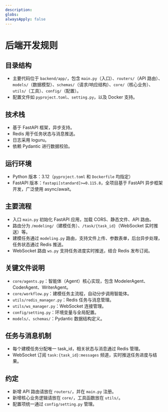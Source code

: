 ```yaml
---
description: 
globs: 
alwaysApply: false
---
```

# 后端开发规则

## 目录结构
- 主要代码位于 `backend/app/`，包含 `main.py`（入口）、`routers/`（API 路由）、`models/`（数据模型）、`schemas/`（请求/响应结构）、`core/`（核心业务）、`utils/`（工具）、`config/`（配置）。
- 配置文件如 `pyproject.toml`、`setting.py`，以及 Docker 支持。

## 技术栈
- 基于 FastAPI 框架，异步支持。
- Redis 用于任务状态与消息推送。
- 日志采用 loguru。
- 依赖 Pydantic 进行数据校验。

## 运行环境
- Python 版本：3.12（`pyproject.toml` 和 `Dockerfile` 均指定）
- FastAPI 版本：`fastapi[standard]>=0.115.8`，全项目基于 FastAPI 异步框架开发，广泛使用 async/await。

## 主要流程
- 入口 `main.py` 初始化 FastAPI 应用，加载 CORS、静态文件、API 路由。
- 路由分为 `/modeling/`（建模任务）、`/task/{task_id}`（WebSocket 实时推送）等。
- 建模任务通过 `modeling.py` 路由，支持文件上传、参数表单，后台异步处理，任务状态通过 Redis 推送。
- WebSocket 路由 `ws.py` 支持任务进度实时推送，结合 Redis 发布订阅。

## 关键文件说明
- `core/agents.py`：智能体（Agent）核心实现，包含 ModelerAgent、CoderAgent、WriterAgent。
- `core/workflow.py`：建模任务主流程，自动分步调用智能体。
- `utils/redis_manager.py`：Redis 任务与消息管理。
- `utils/ws_manager.py`：WebSocket 连接管理。
- `config/setting.py`：环境变量与全局配置。
- `models/`、`schemas/`：Pydantic 数据结构定义。

## 任务与消息机制
- 每个建模任务分配唯一 task_id，相关状态与消息通过 Redis 管理。
- WebSocket 订阅 `task:{task_id}:messages` 频道，实时推送任务进度与结果。

## 约定
- 新增 API 路由请放在 `routers/`，并在 `main.py` 注册。
- 新增核心业务逻辑请放在 `core/`，工具函数放在 `utils/`。
- 配置项统一通过 `config/setting.py` 管理。
